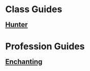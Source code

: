 # Class Guides

<h2 style="border-bottom: none; margin-top: 6px">
        <a href="Hunter.md">Hunter</a>
      </h2>

# Profession Guides

<h2 style="border-bottom: none; margin-top: 6px">
        <a href="Enchanting.md">Enchanting</a>
      </h2>

